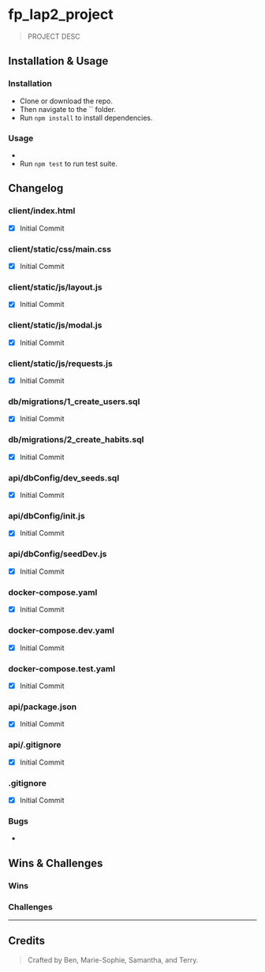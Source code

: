 # fp_lap2_project

> PROJECT DESC

## Installation & Usage

### Installation
* Clone or download the repo.
* Then navigate to the `` folder.
* Run `npm install` to install dependencies.

### Usage
* 
* Run `npm test` to run test suite.

## Changelog

### client/index.html

- [x] Initial Commit

### client/static/css/main.css

- [x] Initial Commit

### client/static/js/layout.js

- [x] Initial Commit

### client/static/js/modal.js

- [x] Initial Commit

### client/static/js/requests.js

- [x] Initial Commit

### db/migrations/1_create_users.sql

- [x] Initial Commit

### db/migrations/2_create_habits.sql

- [x] Initial Commit

### api/dbConfig/dev_seeds.sql

- [x] Initial Commit

### api/dbConfig/init.js

- [x] Initial Commit

### api/dbConfig/seedDev.js

- [x] Initial Commit

### docker-compose.yaml

- [x] Initial Commit

### docker-compose.dev.yaml

- [x] Initial Commit

### docker-compose.test.yaml

- [x] Initial Commit

### api/package.json

- [x] Initial Commit

### api/.gitignore

- [x] Initial Commit

### .gitignore

- [x] Initial Commit

### Bugs
- 

## Wins & Challenges

### Wins

### Challenges

----
## Credits

>Crafted by Ben, Marie-Sophie, Samantha, and Terry.
